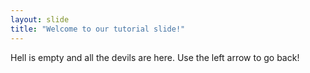 ```yaml
---
layout: slide
title: "Welcome to our tutorial slide!"
---
```

Hell is empty and all the devils are here.
Use the left arrow to go back!